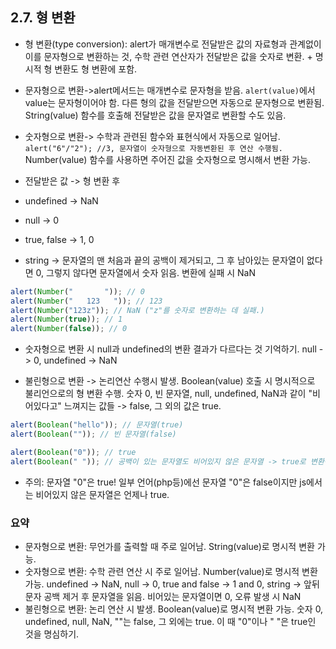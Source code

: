 ## 2.7. 형 변환

- 형 변환(type conversion): alert가 매개변수로 전달받은 값의 자료형과 관계없이 이를 문자형으로 변환하는 것, 수학 관련 연산자가 전달받은 값을 숫자로 변환. + 명시적 형 변환도 형 변환에 포함.

- 문자형으로 변환->alert메서드는 매개변수로 문자형을 받음. `alert(value)`에서 value는 문자형이어야 함. 다른 형의 값을 전달받으면 자동으로 문자형으로 변환됨. String(value) 함수를 호출해 전달받은 값을 문자열로 변환할 수도 있음.

- 숫자형으로 변환-> 수학과 관련된 함수와 표현식에서 자동으로 일어남. `alert("6"/"2"); //3, 문자열이 숫자형으로 자동변환된 후 연산 수행됨.` Number(value) 함수를 사용하면 주어진 값을 숫자형으로 명시해서 변환 가능.
- 전달받은 값 -> 형 변환 후
- undefined -> NaN
- null -> 0
- true, false -> 1, 0
- string -> 문자열의 맨 처음과 끝의 공백이 제거되고, 그 후 남아있는 문자열이 없다면 0, 그렇지 않다면 문자열에서 숫자 읽음. 변환에 실패 시 NaN

```js
alert(Number("       ")); // 0
alert(Number("   123   ")); // 123
alert(Number("123z")); // NaN ("z"를 숫자로 변환하는 데 실패.)
alert(Number(true)); // 1
alert(Number(false)); // 0
```

- 숫자형으로 변환 시 null과 undefined의 변환 결과가 다르다는 것 기억하기. null -> 0, undefined -> NaN

- 불린형으로 변환 -> 논리연산 수행시 발생. Boolean(value) 호출 시 명시적으로 불리언으로의 형 변환 수행. 숫자 0, 빈 문자열, null, undefined, NaN과 같이 "비어있다고" 느껴지는 값들 -> false, 그 외의 값은 true.

```js
alert(Boolean("hello")); // 문자열(true)
alert(Boolean("")); // 빈 문자열(false)

alert(Boolean("0")); // true
alert(Boolean(" ")); // 공백이 있는 문자열도 비어있지 않은 문자열 -> true로 변환됨.
```

- 주의: 문자열 "0"은 true! 일부 언어(php등)에선 문자열 "0"은 false이지만 js에서는 비어있지 않은 문자열은 언제나 true.

### 요약

- 문자형으로 변환: 무언가를 출력할 때 주로 일어남. String(value)로 명시적 변환 가능.
- 숫자형으로 변환: 수학 관련 연산 시 주로 일어남. Number(value)로 명시적 변환 가능. undefined -> NaN, null -> 0, true and false -> 1 and 0, string -> 앞뒤문자 공백 제거 후 문자열을 읽음. 비어있는 문자열이면 0, 오류 발생 시 NaN
- 불린형으로 변환: 논리 연산 시 발생. Boolean(value)로 명시적 변환 가능. 숫자 0, undefined, null, NaN, ""는 false, 그 외에는 true. 이 때 "0"이나 " "은 true인 것을 명심하기.

